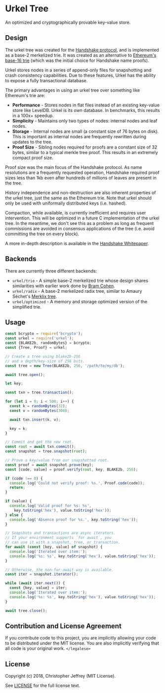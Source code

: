 # Urkel Tree

An optimized and cryptographically provable key-value store.

## Design

The urkel tree was created for the [Handshake protocol][1], and is implemented
as a base-2 merkelized trie. It was created as an alternative to [Ethereum's
base-16 trie][2] (which was the initial choice for Handshake name proofs).

Urkel stores nodes in a series of append-only files for snapshotting and crash
consistency capabilities. Due to these features, Urkel has the ability to
expose a fully transactional database.

The primary advantages in using an urkel tree over something like Ethereum's
trie are:

- __Performance__ - Stores nodes in flat files instead of an existing key-value
  store like LevelDB. Urkel is its _own_ database. In benchmarks, this results
  in a 100x+ speedup.
- __Simplicity__ - Maintains only two types of nodes: internal nodes and leaf
  nodes.
- __Storage__ - Internal nodes are small (a constant size of 76 bytes on disk).
  This is important as internal nodes are frequently rewritten during updates
  to the tree.
- __Proof Size__ - Sibling nodes required for proofs are a constant size of 32
  bytes, similar to a typical merkle tree proof. This results in an extremely
  compact proof size.

Proof size was the main focus of the Handshake protocol. As name resolutions
are a frequently requested operation, Handshake required proof sizes less than
1kb even after hundreds of millions of leaves are present in the tree.

History independence and non-destruction are also inherent properties of the
urkel tree, just the same as the Ethereum trie. Note that urkel should only be
used with uniformally distributed keys (i.e. hashed).

Compaction, while available, is currently inefficient and requires user
intervention. This will be optimized in a future C implementation of the urkel
tree. In the meantime, we don't see this as a problem as long as frequent
commissions are avoided in consensus applications of the tree (i.e. avoid
committing the tree on every block).

A more in-depth description is available in the [Handshake Whitepaper][5].

## Backends

There are currently three different backends:

- `urkel/trie` - A simple base-2 merkelized trie whose design shares
  similarities with earlier work done by [Bram Cohen][3].
- `urkel/radix` - A base-2 merkelized radix tree, similar
  to Amaury Séchet's [Merklix tree][4].
- `urkel/optimized` - A memory and storage optimized version of the simplified
  trie.

## Usage

``` js
const bcrypto = require('bcrypto');
const urkel = require('urkel');
const {BLAKE2b, randomBytes} = bcrypto;
const {Tree, Proof} = urkel;

// Create a tree using blake2b-256
// and a depth/key-size of 256 bits.
const tree = new Tree(BLAKE2b, 256, '/path/to/my/db');

await tree.open();

let key;

const txn = tree.transaction();

for (let i = 0; i < 500; i++) {
  const k = randomBytes(32);
  const v = randomBytes(300);

  await txn.insert(k, v);

  key = k;
}

// Commit and get the new root.
const root = await txn.commit();
const snapshot = tree.snapshot(root);

// Prove a key/value from our snapshotted root.
const proof = await snapshot.prove(key);
const [code, value] = proof.verify(root, key, BLAKE2b, 256);

if (code !== 0) {
  console.log('Could not verify proof: %s.', Proof.code(code));
  return;
}

if (value) {
  console.log('Valid proof for %s: %s',
    key.toString('hex'), value.toString('hex'));
} else {
  console.log('Absence proof for %s.', key.toString('hex'));
}

// Snapshots and transactions are async iterators.
// If your environment supports `for await`, you
// can use it with a snapshot, tree, or transaction.
for await (const [key, value] of snapshot) {
  console.log('Iterated over item:');
  console.log('%s: %s', key.toString('hex'), value.toString('hex'));
}

// Otherwise, the non-for-await way is available.
const iter = snapshot.iterator();

while (await iter.next()) {
  const {key, value} = iter;
  console.log('Iterated over item:');
  console.log('%s: %s', key.toString('hex'), value.toString('hex'));
}

await tree.close();
```

## Contribution and License Agreement

If you contribute code to this project, you are implicitly allowing your code
to be distributed under the MIT license. You are also implicitly verifying that
all code is your original work. `</legalese>`

## License

Copyright (c) 2018, Christopher Jeffrey (MIT License).

See [LICENSE](LICENSE) for the full license text.

[1]: https://handshake.org
[2]: https://github.com/ethereum/wiki/wiki/Patricia-Tree
[3]: https://github.com/bramcohen/MerkleSet
[4]: https://www.deadalnix.me/2016/09/24/introducing-merklix-tree-as-an-unordered-merkle-tree-on-steroid/
[5]: https://handshake.org/files/handshake.txt
